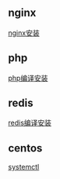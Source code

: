 ## nginx
[nginx安装](nginx.md)
## php
[php编译安装](php.md)
## redis
[redis编译安装](redis.md)
## centos
[systemctl](cecntos.systemctl.md)
